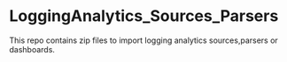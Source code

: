 # LoggingAnalytics_Sources_Parsers
This repo contains zip files to import logging analytics sources,parsers or dashboards.
